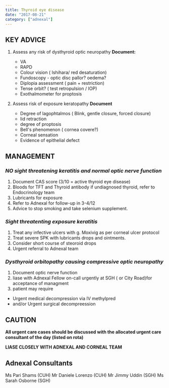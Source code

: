 ```yaml
---
title: Thyroid eye disease
date: "2017-08-21"
category: ["adnexal"]
---
```


## KEY ADVICE 

1.  Assess any risk of dysthyroid optic neuropathy
      **Document:**
    * VA
    * RAPD
    * Colour vision ( Ishihara/ red desaturation)
    * Fundoscopy - optic disc pallor? oedema?
    * Diplopia assessment ( pain + restriction)
    * Tense orbit? ( test retropulsion / IOP)
    * Exothalmometer for proptosis 

2. Assess risk of exposure keratopathy
 **Document**
    * Degree of lagophtalmos ( Blink, gentle closure, forced closure)
    * lid retraction
    * degree of proptosis
    * Bell's phenomenon ( cornea covere?)
    * Corneal sensation
    * Evidence of epithelial defect


 ## MANAGEMENT 

 ### _NO sight threatening keratitis and normal optic nerve function_ 
 
1. Document CAS score (3/10 = active thyroid eye disease)
2. Bloods for TFT and Thyroid antibody if undiagnosed thyroid, refer to Endocrinology team 
3. Lubricants for exposure
4. Refer to Adnexal for follow-up in 3-4/12
5. Advice to stop smoking and take selenium supplement.

 ### _Sight threatenting exposure keratitis_ 
 
1.  Treat any infective ulcers with g. Moxivig as per corneal ulcer protocol
2.  Treat severe SPK with lubricants drops and ointments.
3.  Consider short course of steoroid drops
4.  Urgent referral to Adnexal team

### _Dysthyroid orbitopathy causing compressive optic neuropathy_
1. Document optic nerve function
2. liase with Adnexal Fellow on-call urgently at SGH ( or City Road)for acceptance of managment
3. patient may require
* Urgent medical decompression via IV methylpred
* and/or Urgent surgical decompreession

 
 ## CAUTION 
 
**All urgent care cases should be discussed with the allocated urgent care consultant of the day (listed on rota)**

**LIASE CLOSELY WITH ADNEXAL AND CORNEAL TEAM**



## Adnexal Consultants

Ms Pari Shams (CUH)
Mr Daniele Lorenzo (CUH)
Mr Jimmy Uddin (SGH)
Ms Sarah Osborne (SGH)


